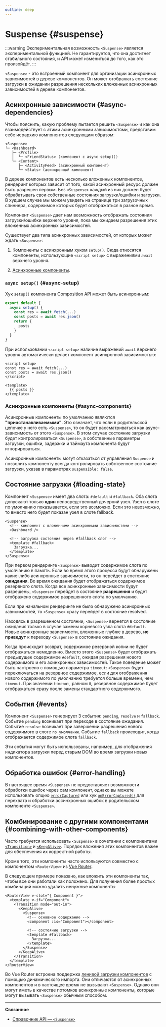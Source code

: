 ```yaml
---
outline: deep
---
```


# Suspense {#suspense}

:::warning Экспериментальная возможность
`<Suspense>` является экспериментальной функцией. Не гарантируется, что она достигнет стабильного состояния, и API может измениться до того, как это произойдёт.
:::

`<Suspense>` - это встроенный компонент для организации асинхронных зависимостей в дереве компонентов. Он может отображать состояние загрузки в ожидании разрешения нескольких вложенных асинхронных зависимостей в дереве компонентов.

## Асинхронные зависимости {#async-dependencies}

Чтобы пояснить, какую проблему пытается решить `<Suspense>` и как она взаимодействует с этими асинхронными зависимостями, представим себе иерархию компонентов следующим образом:

```
<Suspense>
└─ <Dashboard>
   ├─ <Profile>
   │  └─ <FriendStatus> (компонент с async setup())
   └─ <Content>
      ├─ <ActivityFeed> (асинхронный компонент)
      └─ <Stats> (асинхронный компонент)
```

В дереве компонентов есть несколько вложенных компонентов, рендеринг которых зависит от того, какой асинхронный ресурс должен быть разрешен первым. Без `<Suspense>` каждый из них должен будет обрабатывать свои собственные состояния загрузки/ошибки и загрузки. В худшем случае мы можем увидеть на странице три загрузочных спиннера, содержимое которых будет отображаться в разное время.

Компонент `<Suspense>` дает нам возможность отображать состояния загрузки/ошибки верхнего уровня, пока мы ожидаем разрешения этих вложенных асинхронных зависимостей.

Существует два типа асинхронных зависимостей, от которых может ждать `<Suspense>`:

1. Компоненты с асинхронным хуком `setup()`. Сюда относятся компоненты, использующие `<script setup>` с выражениями `await` верхнего уровня.

2. [Асинхронные компоненты](/guide/components/async.html).

### `async setup()` {#async-setup}

Хук `setup()` компонента Composition API может быть асинхронным:

```js
export default {
  async setup() {
    const res = await fetch(...)
    const posts = await res.json()
    return {
      posts
    }
  }
}
```

При использовании `<script setup>` наличие выражений `await` верхнего уровня автоматически делает компонент асинхронной зависимостью:

```vue
<script setup>
const res = await fetch(...)
const posts = await res.json()
</script>

<template>
  {{ posts }}
</template>
```

### Асинхронные компоненты {#async-components}

Асинхронные компоненты по умолчанию являются **"приостанавливаемыми"**. Это означает, что если в родительской цепочке у него есть `<Suspense>`, то он будет рассматриваться как async-зависимость от этого `<Suspense>`. В этом случае состояние загрузки будет контролироваться `<Suspense>`, а собственные параметры загрузки, ошибки, задержки и таймаута компонента будут игнорироваться.

Асинхронные компоненты могут отказаться от управления `Suspense` и позволить компоненту всегда контролировать собственное состояние загрузки, указав в параметрах `suspensible: false`.

## Состояние загрузки {#loading-state}

Компонент `<Suspense>` имеет два слота: `#default` и `#fallback`. Оба слота допускают только **один** непосредственный дочерний узел. Узел в слоте по умолчанию показывается, если это возможно.  Если это невозможно, то вместо него будет показан узел в слоте fallback.

```vue-html
<Suspense>
  <!-- компонент с вложенными асинхронными зависимостями -->
  <Dashboard />

  <!-- загрузка состояния через #fallback слот -->
  <template #fallback>
    Загрузка...
  </template>
</Suspense>
```

При первом рендеринге `<Suspense>` выводит содержимое слота по умолчанию в память. Если во время этого процесса будут обнаружены какие-либо асинхронные зависимости, то он перейдет в состояние **ожидания**. Во время ожидания будет отображаться содержимое резервного слота. Когда все асинхронные зависимости будут разрешены, `<Suspense>` перейдет в состояние **разрешения** и будет отображено содержимое разрешенного слота по умолчанию.

Если при начальном рендеринге не было обнаружено асинхронных зависимостей, то `<Suspense>` сразу перейдет в состояние resolved.

Находясь в разрешенном состоянии, `<Suspense>` вернется в состояние ожидания только в случае замены корневого узла слота `#default`. Новые асинхронные зависимости, вложенные глубже в дерево, **не приведут** к переходу `<Suspense>` в состояние ожидания.

Когда происходит возврат, содержимое резервной копии не будет отображаться немедленно. Вместо этого `<Suspense>` будет отображать предыдущее содержимое `#default`, ожидая разрешения нового содержимого и его асинхронных зависимостей. Такое поведение может быть настроено с помощью параметра `timeout`: `<Suspense>` будет переключаться на резервное содержимое, если для отображения нового содержимого по умолчанию требуется больше времени, чем `timeout`. При значении `timeout`, равном `0`, резервное содержимое будет отображаться сразу после замены стандартного содержимого.

## События {#events}

Компонент `<Suspense>` генерирует 3 события: `pending`, `resolve` и `fallback`. Событие `pending` возникает при переходе в состояние ожидания. Событие `resolve` возникает при завершении разрешения нового содержимого в слоте `по умолчанию`. Событие `fallback` происходит, когда отображается содержимое слота `fallback`.

Эти события могут быть использованы, например, для отображения индикатора загрузки перед старым DOM во время загрузки новых компонентов.

## Обработка ошибок {#error-handling}

В настоящее время `<Suspense>` не предоставляет возможности обработки ошибок через сам компонент, однако вы можете использовать опцию [`errorCaptured`](/api/options-lifecycle#errorcaptured) или хук [`onErrorCaptured()`](/api/composition-api-lifecycle#onerrorcaptured) для перехвата и обработки ассинхронных ошибок в родительском компоненте `<Suspense>`.

## Комбинирование с другими компонентами {#combining-with-other-components}

Часто требуется использовать `<Suspense>` в сочетании с компонентами [`<Transition>`](./transition) и [`<KeepAlive>`](./keep-alive). Порядок вложения этих компонентов важен для обеспечения их корректной работы.

Кроме того, эти компоненты часто используются совместно с компонентом `<RouterView>` из [Vue Router](https://router.vuejs.org/).

В следующем примере показано, как вложить эти компоненты так, чтобы все они работали как положено. Для получения более простых комбинаций можно удалить ненужные компоненты:

```vue-html
<RouterView v-slot="{ Component }">
  <template v-if="Component">
    <Transition mode="out-in">
      <KeepAlive>
        <Suspense>
          <!-- основное содержание -->
          <component :is="Component"></component>

          <!-- состояние загрузки -->
          <template #fallback>
            Загрузка...
          </template>
        </Suspense>
      </KeepAlive>
    </Transition>
  </template>
</RouterView>
```

Во Vue Router встроена поддержка [ленивой загрузки компонентов](https://router.vuejs.org/guide/advanced/lazy-loading.html) с помощью динамического импорта. Они отличаются от асинхронных компонентов и в настоящее время не вызывают `<Suspense>`. Однако они могут иметь в качестве потомков асинхронные компоненты, которые могут вызывать `<Suspense>` обычным способом.

---

**Связанное**

- [Справочник API — `<Suspense>`](/api/built-in-components#suspense)

